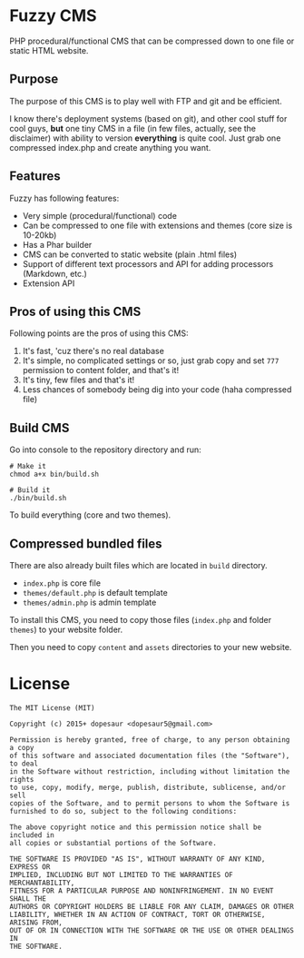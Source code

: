 # Fuzzy CMS

PHP procedural/functional CMS that can be compressed down to one file or static HTML website.

## Purpose

The purpose of this CMS is to play well with FTP and git and be efficient.

I know there's deployment systems (based on git), and other cool stuff for cool guys, **but** 
one tiny CMS in a file (in few files, actually, see the disclaimer) with ability to version **everything** is quite cool. Just grab one compressed index.php and create anything you want.

## Features

Fuzzy has following features:

* Very simple (procedural/functional) code
* Can be compressed to one file with extensions and themes (core size is 10-20kb)
* Has a Phar builder
* CMS can be converted to static website (plain .html files)
* Support of different text processors and API for adding processors (Markdown, etc.)
* Extension API

## Pros of using this CMS

Following points are the pros of using this CMS:

1. It's fast, 'cuz there's no real database
2. It's simple, no complicated settings or so, just grab copy and set `777` permission to content folder, and that's it!
3. It's tiny, few files and that's it!
4. Less chances of somebody being dig into your code (haha compressed file)

## Build CMS

Go into console to the repository directory and run: 

```
# Make it
chmod a+x bin/build.sh 

# Build it
./bin/build.sh
```

To build everything (core and two themes).

## Compressed bundled files

There are also already built files which are located in `build` directory.

* `index.php` is core file
* `themes/default.php` is default template
* `themes/admin.php` is admin template

To install this CMS, you need to copy those files (`index.php` and folder `themes`) to your website folder. 

Then you need to copy `content` and `assets` directories to your new website.

# License

```
The MIT License (MIT)

Copyright (c) 2015+ dopesaur <dopesaur5@gmail.com>

Permission is hereby granted, free of charge, to any person obtaining a copy
of this software and associated documentation files (the "Software"), to deal
in the Software without restriction, including without limitation the rights
to use, copy, modify, merge, publish, distribute, sublicense, and/or sell
copies of the Software, and to permit persons to whom the Software is
furnished to do so, subject to the following conditions:

The above copyright notice and this permission notice shall be included in
all copies or substantial portions of the Software.

THE SOFTWARE IS PROVIDED "AS IS", WITHOUT WARRANTY OF ANY KIND, EXPRESS OR
IMPLIED, INCLUDING BUT NOT LIMITED TO THE WARRANTIES OF MERCHANTABILITY,
FITNESS FOR A PARTICULAR PURPOSE AND NONINFRINGEMENT. IN NO EVENT SHALL THE
AUTHORS OR COPYRIGHT HOLDERS BE LIABLE FOR ANY CLAIM, DAMAGES OR OTHER
LIABILITY, WHETHER IN AN ACTION OF CONTRACT, TORT OR OTHERWISE, ARISING FROM,
OUT OF OR IN CONNECTION WITH THE SOFTWARE OR THE USE OR OTHER DEALINGS IN
THE SOFTWARE.
```
